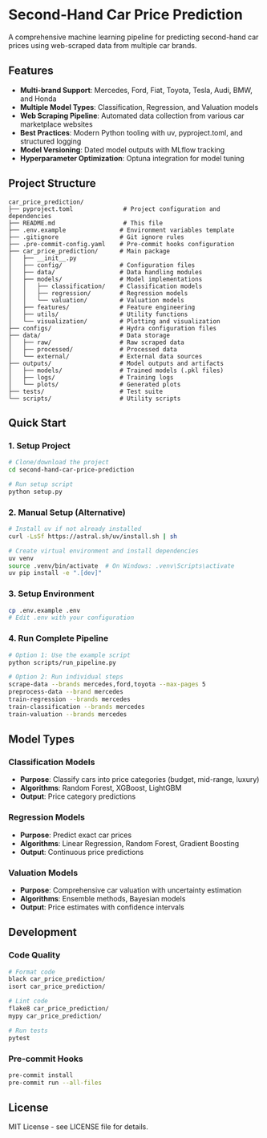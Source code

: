 # Second-Hand Car Price Prediction

A comprehensive machine learning pipeline for predicting second-hand car prices using web-scraped data from multiple car brands.

## Features

- **Multi-brand Support**: Mercedes, Ford, Fiat, Toyota, Tesla, Audi, BMW, and Honda
- **Multiple Model Types**: Classification, Regression, and Valuation models
- **Web Scraping Pipeline**: Automated data collection from various car marketplace websites
- **Best Practices**: Modern Python tooling with uv, pyproject.toml, and structured logging
- **Model Versioning**: Dated model outputs with MLflow tracking
- **Hyperparameter Optimization**: Optuna integration for model tuning

## Project Structure

```
car_price_prediction/
├── pyproject.toml              # Project configuration and dependencies
├── README.md                   # This file
├── .env.example               # Environment variables template
├── .gitignore                 # Git ignore rules
├── .pre-commit-config.yaml    # Pre-commit hooks configuration
├── car_price_prediction/      # Main package
│   ├── __init__.py
│   ├── config/                # Configuration files
│   ├── data/                  # Data handling modules
│   ├── models/                # Model implementations
│   │   ├── classification/    # Classification models
│   │   ├── regression/        # Regression models
│   │   └── valuation/         # Valuation models
│   ├── features/              # Feature engineering
│   ├── utils/                 # Utility functions
│   └── visualization/         # Plotting and visualization
├── configs/                   # Hydra configuration files
├── data/                      # Data storage
│   ├── raw/                   # Raw scraped data
│   ├── processed/             # Processed data
│   └── external/              # External data sources
├── outputs/                   # Model outputs and artifacts
│   ├── models/                # Trained models (.pkl files)
│   ├── logs/                  # Training logs
│   └── plots/                 # Generated plots
├── tests/                     # Test suite
└── scripts/                   # Utility scripts
```

## Quick Start

### 1. Setup Project

```bash
# Clone/download the project
cd second-hand-car-price-prediction

# Run setup script
python setup.py
```

### 2. Manual Setup (Alternative)

```bash
# Install uv if not already installed
curl -LsSf https://astral.sh/uv/install.sh | sh

# Create virtual environment and install dependencies
uv venv
source .venv/bin/activate  # On Windows: .venv\Scripts\activate
uv pip install -e ".[dev]"
```

### 3. Setup Environment

```bash
cp .env.example .env
# Edit .env with your configuration
```

### 4. Run Complete Pipeline

```bash
# Option 1: Use the example script
python scripts/run_pipeline.py

# Option 2: Run individual steps
scrape-data --brands mercedes,ford,toyota --max-pages 5
preprocess-data --brand mercedes
train-regression --brands mercedes
train-classification --brands mercedes
train-valuation --brands mercedes
```

## Model Types

### Classification Models
- **Purpose**: Classify cars into price categories (budget, mid-range, luxury)
- **Algorithms**: Random Forest, XGBoost, LightGBM
- **Output**: Price category predictions

### Regression Models
- **Purpose**: Predict exact car prices
- **Algorithms**: Linear Regression, Random Forest, Gradient Boosting
- **Output**: Continuous price predictions

### Valuation Models
- **Purpose**: Comprehensive car valuation with uncertainty estimation
- **Algorithms**: Ensemble methods, Bayesian models
- **Output**: Price estimates with confidence intervals

## Development

### Code Quality

```bash
# Format code
black car_price_prediction/
isort car_price_prediction/

# Lint code
flake8 car_price_prediction/
mypy car_price_prediction/

# Run tests
pytest
```

### Pre-commit Hooks

```bash
pre-commit install
pre-commit run --all-files
```

## License

MIT License - see LICENSE file for details.
